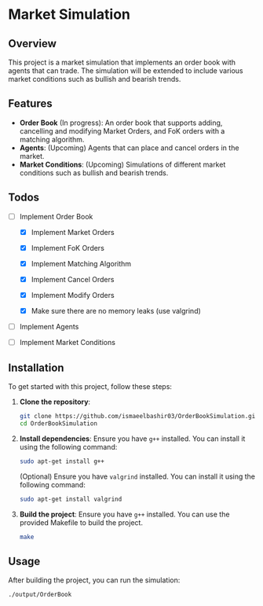 # Market Simulation

## Overview

This project is a market simulation that implements an order book with agents that can trade. The simulation will be extended to include various market conditions such as bullish and bearish trends.

## Features

- **Order Book** (In progress): An order book that supports adding, cancelling and modifying Market Orders, and FoK orders with a matching algorithm.
- **Agents**: (Upcoming) Agents that can place and cancel orders in the market.
- **Market Conditions**: (Upcoming) Simulations of different market conditions such as bullish and bearish trends.


## Todos

- [ ] Implement Order Book

    - [x] Implement Market Orders

    - [x] Implement FoK Orders

    - [x] Implement Matching Algorithm

    - [x] Implement Cancel Orders
    
    - [x] Implement Modify Orders
    
    - [x] Make sure there are no memory leaks (use valgrind)

- [ ] Implement Agents
- [ ] Implement Market Conditions

## Installation

To get started with this project, follow these steps:

1. **Clone the repository**:
    ```sh
    git clone https://github.com/ismaeelbashir03/OrderBookSimulation.git
    cd OrderBookSimulation
    ```

2. **Install dependencies**:
    Ensure you have `g++` installed. You can install it using the following command:
    ```sh
    sudo apt-get install g++
    ```
    (Optional) Ensure you have `valgrind` installed. You can install it using the following command:
    ```sh
    sudo apt-get install valgrind
    ```

3. **Build the project**:
    Ensure you have `g++` installed. You can use the provided Makefile to build the project.
    ```sh
    make
    ```

## Usage

After building the project, you can run the simulation:

```sh
./output/OrderBook
